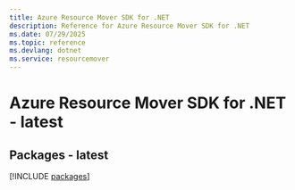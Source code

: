 ```yaml
---
title: Azure Resource Mover SDK for .NET
description: Reference for Azure Resource Mover SDK for .NET
ms.date: 07/29/2025
ms.topic: reference
ms.devlang: dotnet
ms.service: resourcemover
---
```

# Azure Resource Mover SDK for .NET - latest
## Packages - latest
[!INCLUDE [packages](resource-mover-index.md)]